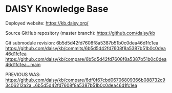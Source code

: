 # DAISY Knowledge Base

Deployed website:
https://kb.daisy.org/

Source GitHub repository (master branch):
https://github.com/daisy/kb

Git submodule revision:
6b5d5d42fd7608f8a5387b51b0c0dea46d1fc1ea
https://github.com/daisy/kb/commits/6b5d5d42fd7608f8a5387b51b0c0dea46d1fc1ea
https://github.com/daisy/kb/compare/6b5d5d42fd7608f8a5387b51b0c0dea46d1fc1ea...main

PREVIOUS WAS: 
https://github.com/daisy/kb/compare/6df0f67cbd06706809366b088732c93c06212a2a...6b5d5d42fd7608f8a5387b51b0c0dea46d1fc1ea
